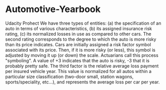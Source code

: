 # Automotive-Yearbook
Udacity Prohect
We have three types of entities: (a) the specification of an auto in terms of various characteristics, (b) its assigned insurance risk rating, (c) its normalized losses in use as compared to other cars. 
The second rating corresponds to the degree to which the auto is more risky than its price indicates. Cars are initially assigned a risk factor symbol associated with its price.
Then, if it is more risky (or less), this symbol is adjusted by moving it up (or down) the scale. Actuarians call this process "symboling". A value of +3 indicates that the auto is risky, -3 that it is probably pretty safe.
The third factor is the relative average loss payment per insured vehicle year. This value is normalized for all autos within a particular size classification (two-door small, station wagons, sports/speciality, etc...), and represents the average loss per car per year.
